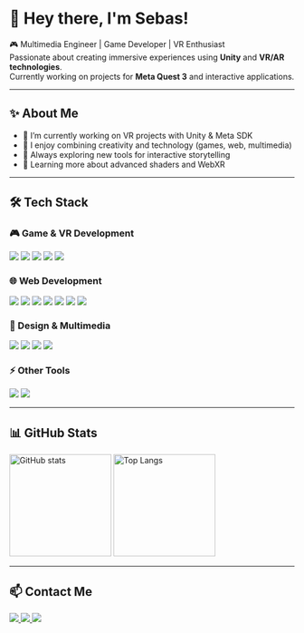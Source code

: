 # 👋 Hey there, I'm Sebas!

🎮 Multimedia Engineer | Game Developer | VR Enthusiast  
Passionate about creating immersive experiences using **Unity** and **VR/AR technologies**.  
Currently working on projects for **Meta Quest 3** and interactive applications.

---

## ✨ About Me
- 🔭 I’m currently working on VR projects with Unity & Meta SDK  
- 🎨 I enjoy combining creativity and technology (games, web, multimedia)  
- 🚀 Always exploring new tools for interactive storytelling  
- 🌱 Learning more about advanced shaders and WebXR  

---

## 🛠️ Tech Stack

### 🎮 Game & VR Development
<p>
  <img src="https://img.shields.io/badge/Unity-100000?style=for-the-badge&logo=unity&logoColor=white"/>
  <img src="https://img.shields.io/badge/C%23-239120?style=for-the-badge&logo=c-sharp&logoColor=white"/>
  <img src="https://img.shields.io/badge/Meta%20SDK-0467DF?style=for-the-badge&logo=meta&logoColor=white"/>
  <img src="https://img.shields.io/badge/VRChat%20SDK-000000?style=for-the-badge&logo=steam&logoColor=white"/>
  <img src="https://img.shields.io/badge/OpenXR-FF6600?style=for-the-badge&logo=openxr&logoColor=white"/>
</p>

### 🌐 Web Development
<p>
  <img src="https://img.shields.io/badge/HTML5-e34f26?style=for-the-badge&logo=html5&logoColor=white"/>
  <img src="https://img.shields.io/badge/CSS3-1572b6?style=for-the-badge&logo=css3&logoColor=white"/>
  <img src="https://img.shields.io/badge/JavaScript-f7df1e?style=for-the-badge&logo=javascript&logoColor=black"/>
  <img src="https://img.shields.io/badge/Tailwind_CSS-38bdf8?style=for-the-badge&logo=tailwind-css&logoColor=white"/>
  <img src="https://img.shields.io/badge/Phaser-FFCB05?style=for-the-badge&logo=phaser&logoColor=black"/>
  <img src="https://img.shields.io/badge/Three.js-black?style=for-the-badge&logo=three.js&logoColor=white"/>
  <img src="https://img.shields.io/badge/p5.js-ED225D?style=for-the-badge&logo=p5.js&logoColor=white"/>
</p>

### 🎨 Design & Multimedia
<p>
  <img src="https://img.shields.io/badge/Blender-F5792A?style=for-the-badge&logo=blender&logoColor=white"/>
  <img src="https://img.shields.io/badge/After%20Effects-9999FF?style=for-the-badge&logo=adobeaftereffects&logoColor=white"/>
  <img src="https://img.shields.io/badge/Premiere-9999FF?style=for-the-badge&logo=adobepremierepro&logoColor=white"/>
  <img src="https://img.shields.io/badge/Figma-0ACF83?style=for-the-badge&logo=figma&logoColor=white"/>
</p>

### ⚡ Other Tools
<p>
  <img src="https://img.shields.io/badge/Vercel-000000?style=for-the-badge&logo=vercel&logoColor=white"/>
  <img src="https://img.shields.io/badge/Python-3776ab?style=for-the-badge&logo=python&logoColor=white"/>
</p>

---

## 📊 GitHub Stats
<p>
  <img src="https://github-readme-stats.vercel.app/api?username=TU_USUARIO&show_icons=true&theme=radical" alt="GitHub stats" height="180"/>
  <img src="https://github-readme-stats.vercel.app/api/top-langs/?username=TU_USUARIO&layout=compact&theme=radical" alt="Top Langs" height="180"/>
</p>

---

## 📫 Contact Me
<p>
  <a href="https://linkedin.com/in/TU_USUARIO">
    <img src="https://img.shields.io/badge/LinkedIn-0A66C2?style=for-the-badge&logo=linkedin&logoColor=white"/>
  </a>
  <a href="mailto:tuemail@example.com">
    <img src="https://img.shields.io/badge/Email-D14836?style=for-the-badge&logo=gmail&logoColor=white"/>
  </a>
  <a href="https://tusitio.com">
    <img src="https://img.shields.io/badge/Portfolio-FF7139?style=for-the-badge&logo=firefoxbrowser&logoColor=white"/>
  </a>
</p>
